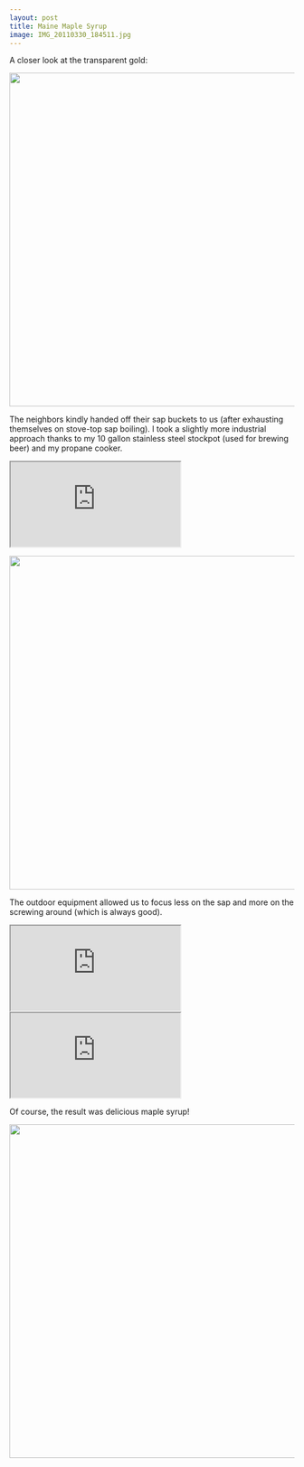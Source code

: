 ```yaml
---
layout: post
title: Maine Maple Syrup
image: IMG_20110330_184511.jpg
---
```



<!--more-->

A closer look at the transparent gold:

<a href="https://picasaweb.google.com/lh/photo/N0mChzArQtGbvpjZf0SKNA?feat=embedwebsite"><img src="https://lh6.googleusercontent.com/_i9Wevzb14Pc/TaOoZs9oaVI/AAAAAAAADzA/uGs0IFnpL2M/s800/IMG_20110330_184535.jpg" height="590"  /></a>

The neighbors kindly handed off their sap buckets to us (after exhausting themselves on stove-top sap boiling).  I took a slightly more industrial approach thanks to my 10 gallon stainless steel stockpot (used for brewing beer) and my propane cooker.

<iframe src="https://player.vimeo.com/video/22268337?title=0&amp;byline=0&amp;portrait=0&amp;color=59a5d1" ></iframe>

<a href="https://picasaweb.google.com/lh/photo/SYzWhsDAZZZGa84GQQrOJw?feat=embedwebsite"><img src="https://lh6.googleusercontent.com/_i9Wevzb14Pc/TaOoZm4My9I/AAAAAAAADy8/kQ_7hFPLXTw/s800/IMG_20110330_184440.jpg" height="590"  /></a>

The outdoor equipment allowed us to focus less on the sap and more on the screwing around (which is always good).

<iframe src="https://player.vimeo.com/video/22295399?title=0&amp;byline=0&amp;portrait=0&amp;color=59a5d1" ></iframe>

<iframe src="https://player.vimeo.com/video/22270230?title=0&amp;byline=0&amp;portrait=0&amp;color=59a5d1" ></iframe>

Of course, the result was delicious maple syrup!

<a href="https://picasaweb.google.com/lh/photo/FahdCBSH88tPM4kx0Oc3yQ?feat=embedwebsite"><img src="https://lh4.googleusercontent.com/_i9Wevzb14Pc/TaOoa0cF3uI/AAAAAAAADzE/ngpDoJ8UGcc/s800/IMG_20110403_184222.jpg" height="590"  /></a>
